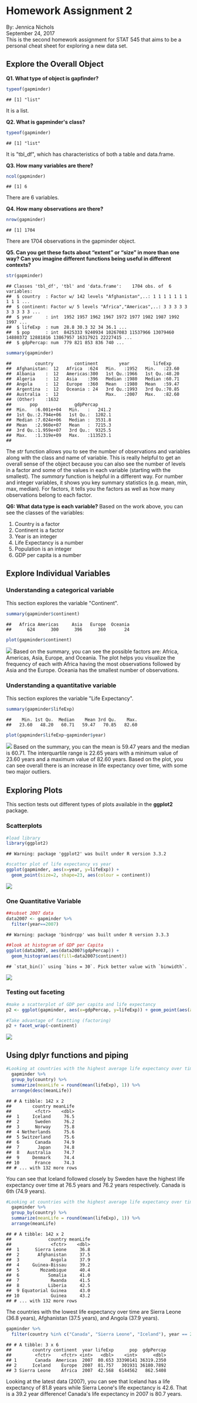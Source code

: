 # Homework Assignment 2
By: Jennica Nichols  
September 24, 2017  
This is the second homework assignment for STAT 545 that aims to be a personal cheat sheet for exploring a new data set.


## Explore the Overall Object

**Q1. What type of object is gapfinder?**

```r
typeof(gapminder)
```

```
## [1] "list"
```
It is a list.

**Q2. What is gapminder's class?**

```r
typeof(gapminder)
```

```
## [1] "list"
```
It is "tbl_df", which has characteristics of both a table and data.frame. 

**Q3. How many variables are there?**

```r
ncol(gapminder)
```

```
## [1] 6
```
There are 6 variables.

**Q4. How many observations are there?**

```r
nrow(gapminder)
```

```
## [1] 1704
```
There are 1704 observations in the gapminder object.

**Q5. Can you get these facts about “extent” or “size” in more than one way? Can you imagine different functions being useful in different contexts?**

```r
str(gapminder)
```

```
## Classes 'tbl_df', 'tbl' and 'data.frame':	1704 obs. of  6 variables:
##  $ country  : Factor w/ 142 levels "Afghanistan",..: 1 1 1 1 1 1 1 1 1 1 ...
##  $ continent: Factor w/ 5 levels "Africa","Americas",..: 3 3 3 3 3 3 3 3 3 3 ...
##  $ year     : int  1952 1957 1962 1967 1972 1977 1982 1987 1992 1997 ...
##  $ lifeExp  : num  28.8 30.3 32 34 36.1 ...
##  $ pop      : int  8425333 9240934 10267083 11537966 13079460 14880372 12881816 13867957 16317921 22227415 ...
##  $ gdpPercap: num  779 821 853 836 740 ...
```

```r
summary(gapminder)
```

```
##         country        continent        year         lifeExp     
##  Afghanistan:  12   Africa  :624   Min.   :1952   Min.   :23.60  
##  Albania    :  12   Americas:300   1st Qu.:1966   1st Qu.:48.20  
##  Algeria    :  12   Asia    :396   Median :1980   Median :60.71  
##  Angola     :  12   Europe  :360   Mean   :1980   Mean   :59.47  
##  Argentina  :  12   Oceania : 24   3rd Qu.:1993   3rd Qu.:70.85  
##  Australia  :  12                  Max.   :2007   Max.   :82.60  
##  (Other)    :1632                                                
##       pop              gdpPercap       
##  Min.   :6.001e+04   Min.   :   241.2  
##  1st Qu.:2.794e+06   1st Qu.:  1202.1  
##  Median :7.024e+06   Median :  3531.8  
##  Mean   :2.960e+07   Mean   :  7215.3  
##  3rd Qu.:1.959e+07   3rd Qu.:  9325.5  
##  Max.   :1.319e+09   Max.   :113523.1  
## 
```
The *str* function allows you to see the number of observations and variables along with the class and name of variable. This is really helpful to get an overall sense of the object because you can also see the number of levels in a factor and some of the values in each variable (starting with the smallest). The *summary* function is helpful in a different way. For number and integer variables, it shows you key summary statistics (e.g. mean, min, max, median). For factors, it tells you the factors as well as how many observations belong to each factor.  

**Q6: What data type is each variable?**
Based on the work above, you can see the classes of the variables:
1. Country is a factor
2. Continent is a factor
3. Year is an integer
4. Life Expectancy is a number
5. Population is an integer
6. GDP per capita is a number

## Explore Individual Variables

### Understanding a categorical variable
This section explores the variable "Continent".

```r
summary(gapminder$continent) 
```

```
##   Africa Americas     Asia   Europe  Oceania 
##      624      300      396      360       24
```

```r
plot(gapminder$continent)
```

![](hw02_files/figure-html/unnamed-chunk-7-1.png)<!-- -->
Based on the summary, you can see the possible factors are: Africa, Americas, Asia, Europe, and Oceania. The plot helps you visualize the frequency of each with Africa having the most observations followed by Asia and the Europe. Oceania has the smallest number of observations. 

### Understanding a quantitative variable

This section explores the variable "Life Expectancy".

```r
summary(gapminder$lifeExp)
```

```
##    Min. 1st Qu.  Median    Mean 3rd Qu.    Max. 
##   23.60   48.20   60.71   59.47   70.85   82.60
```

```r
plot(gapminder$lifeExp~gapminder$year)
```

![](hw02_files/figure-html/unnamed-chunk-8-1.png)<!-- -->
Based on the summary, you can the mean is 59.47 years and the median is 60.71. The interquartile range is 22.65 years with a minimum value of 23.60 years and a maximum value of 82.60 years.  Based on the plot, you can see overall there is an increase in life expectancy over time, with some two major outliers. 

## Exploring Plots
This section tests out different types of plots available in the **ggplot2** package. 

### Scatterplots

```r
#load library
library(ggplot2)
```

```
## Warning: package 'ggplot2' was built under R version 3.3.2
```

```r
#scatter plot of life expectancy vs year
ggplot(gapminder, aes(x=year, y=lifeExp)) +
  geom_point(size=2, shape=23, aes(colour = continent))
```

![](hw02_files/figure-html/unnamed-chunk-9-1.png)<!-- -->

### One Quantitative Variable

```r
##subset 2007 data
data2007 <- gapminder %>%
  filter(year==2007)
```

```
## Warning: package 'bindrcpp' was built under R version 3.3.3
```

```r
##look at histogram of GDP per Capita
ggplot(data2007, aes(data2007$gdpPercap)) + 
  geom_histogram(aes(fill=data2007$continent)) 
```

```
## `stat_bin()` using `bins = 30`. Pick better value with `binwidth`.
```

![](hw02_files/figure-html/unnamed-chunk-10-1.png)<!-- -->

### Testing out faceting

```r
#make a scatterplot of GDP per capita and life expectancy
p2 <- ggplot(gapminder, aes(x=gdpPercap, y=lifeExp)) + geom_point(aes(alpha=1/20))

#Take advantage of facetting (factoring)
p2 + facet_wrap(~continent)
```

![](hw02_files/figure-html/unnamed-chunk-11-1.png)<!-- -->


## Using dplyr functions and piping

```r
#Looking at countries with the highest average life expectancy over time
  gapminder %>%
  group_by(country) %>%
  summarize(meanLife = round(mean(lifeExp), 1)) %>%
  arrange(desc(meanLife))
```

```
## # A tibble: 142 x 2
##        country meanLife
##         <fctr>    <dbl>
##  1     Iceland     76.5
##  2      Sweden     76.2
##  3      Norway     75.8
##  4 Netherlands     75.6
##  5 Switzerland     75.6
##  6      Canada     74.9
##  7       Japan     74.8
##  8   Australia     74.7
##  9     Denmark     74.4
## 10      France     74.3
## # ... with 132 more rows
```
You can see that Iceland followed closely by Sweden have the highest life expectancy over time at 76.5 years and 76.2 years respectively. Canada is 6th (74.9 years).


```r
#Looking at countries with the highest average life expectancy over time
  gapminder %>%
  group_by(country) %>%
  summarize(meanLife = round(mean(lifeExp), 1)) %>%
  arrange(meanLife)
```

```
## # A tibble: 142 x 2
##              country meanLife
##               <fctr>    <dbl>
##  1      Sierra Leone     36.8
##  2       Afghanistan     37.5
##  3            Angola     37.9
##  4     Guinea-Bissau     39.2
##  5        Mozambique     40.4
##  6           Somalia     41.0
##  7            Rwanda     41.5
##  8           Liberia     42.5
##  9 Equatorial Guinea     43.0
## 10            Guinea     43.2
## # ... with 132 more rows
```
The countries with the lowest life expectancy over time are Sierra Leone (36.8 years), Afghanistan (37.5 years), and Angola (37.9 years). 


```r
gapminder %>%
  filter(country %in% c("Canada", "Sierra Leone", "Iceland"), year == 2007)
```

```
## # A tibble: 3 x 6
##        country continent  year lifeExp      pop  gdpPercap
##         <fctr>    <fctr> <int>   <dbl>    <int>      <dbl>
## 1       Canada  Americas  2007  80.653 33390141 36319.2350
## 2      Iceland    Europe  2007  81.757   301931 36180.7892
## 3 Sierra Leone    Africa  2007  42.568  6144562   862.5408
```
Looking at the latest data (2007), you can see that Iceland has a life expectancy of 81.8 years while Sierra Leone's life expectancy is 42.6. That is a 39.2 year difference!  Canada's life expectancy in 2007 is 80.7 years. 
